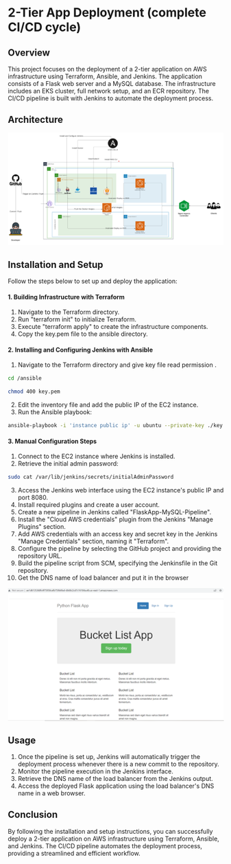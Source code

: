 # 2-Tier App Deployment (complete CI/CD cycle) 
## Overview
This project focuses on the deployment of a 2-tier application on AWS infrastructure using Terraform, Ansible, and Jenkins. The application consists of a Flask web server and a MySQL database. The infrastructure includes an EKS cluster, full network setup, and an ECR repository. The CI/CD pipeline is built with Jenkins to automate the deployment process.

## Architecture
<img src=https://github.com/MohamedAhmedAbdo/2-tier-app-flask---MySql---Devops-project/blob/main/Diagrams/project-diagram%20.png>



## Installation and Setup
Follow the steps below to set up and deploy the application:

#### 1. Building Infrastructure with Terraform

1. Navigate to the Terraform directory.
2. Run "terraform init" to initialize Terraform.
3. Execute "terraform apply" to create the infrastructure components.
4. Copy the key.pem file to the ansible directory.

#### 2. Installing and Configuring Jenkins with Ansible
1. Navigate to the Terraform directory and give key file read permission   .
```bash
cd /ansible
```
```bash
chmod 400 key.pem
```
2. Edit the inventory file and add the public IP of the EC2 instance.
3. Run the Ansible playbook:
```bash
ansible-playbook -i 'instance public ip' -u ubuntu --private-key ./key.pem playbook.yaml
```
#### 3. Manual Configuration Steps
  1. Connect to the EC2 instance where Jenkins is installed.
  2. Retrieve the initial admin password:
  ```bash
  sudo cat /var/lib/jenkins/secrets/initialAdminPassword
  ```
  3. Access the Jenkins web interface using the EC2 instance's public IP and port 8080.
  4. Install required plugins and create a user account.
  5. Create a new pipeline in Jenkins called "FlaskApp-MySQL-Pipeline".
  6. Install the "Cloud AWS credentials" plugin from the Jenkins "Manage Plugins" section.
  7. Add AWS credentials with an access key and secret key in the Jenkins "Manage Credentials" section, naming it "Terraform".
  8. Configure the pipeline by selecting the GitHub project and providing the repository URL.
  9. Build the pipeline script from SCM, specifying the Jenkinsfile in the Git repository.
  10. Get the DNS name of load balancer and put it in the browser
  <img src=https://github.com/MohamedAhmedAbdo/2-tier-app-flask---MySql---Devops-project/blob/main/Diagrams/Bucket%20List.png>

## Usage
1. Once the pipeline is set up, Jenkins will automatically trigger the deployment process whenever there is a new commit to the repository.
2. Monitor the pipeline execution in the Jenkins interface.
3. Retrieve the DNS name of the load balancer from the Jenkins output.
4. Access the deployed Flask application using the load balancer's DNS name in a web browser.


## Conclusion
By following the installation and setup instructions, you can successfully deploy a 2-tier application on AWS infrastructure using Terraform, Ansible, and Jenkins. The CI/CD pipeline automates the deployment process, providing a streamlined and efficient workflow.
